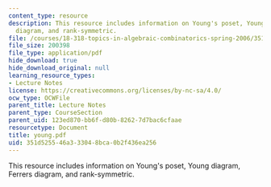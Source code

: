 ```yaml
---
content_type: resource
description: This resource includes information on Young's poset, Young diagram, Ferrers
  diagram, and rank-symmetric.
file: /courses/18-318-topics-in-algebraic-combinatorics-spring-2006/351d525546a333048bca0b2f436ea256_young.pdf
file_size: 200398
file_type: application/pdf
hide_download: true
hide_download_original: null
learning_resource_types:
- Lecture Notes
license: https://creativecommons.org/licenses/by-nc-sa/4.0/
ocw_type: OCWFile
parent_title: Lecture Notes
parent_type: CourseSection
parent_uid: 123ed870-bb6f-d80b-8262-7d7bac6cfaae
resourcetype: Document
title: young.pdf
uid: 351d5255-46a3-3304-8bca-0b2f436ea256
---
```

This resource includes information on Young's poset, Young diagram, Ferrers diagram, and rank-symmetric.